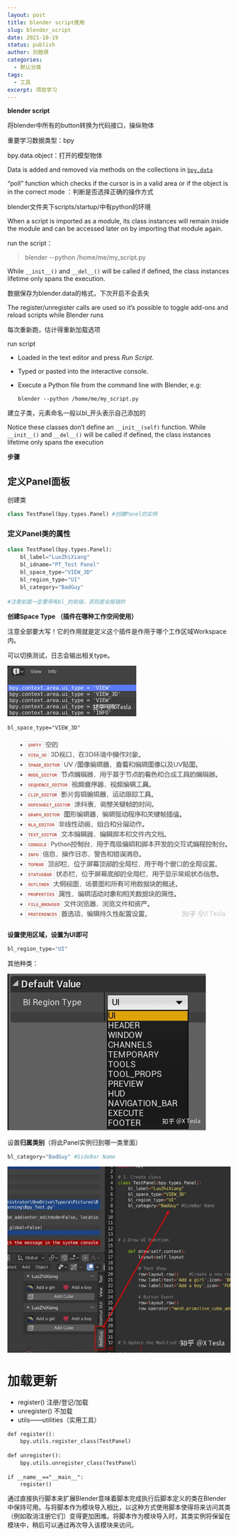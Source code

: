 ```yaml
---
layout: post
title: blender script使用
slug: blender_script
date: 2021-10-19
status: publish
author: 刘胜琪
categories: 
  - 默认分类
tags: 
  - 工具
excerpt: 项目学习
---
```


**blender script**

将blender中所有的button转换为代码接口，操纵物体

重要学习数据类型：bpy

bpy.data.object：打开的模型物体

Data is added and removed via methods on the collections in [`bpy.data`](https://docs.blender.org/api/current/bpy.data.html#module-bpy.data)

 “poll” function which checks if the cursor is in a valid area or if the object is in the correct mode ：判断是否选择正确的操作方式

blender文件夹下scripts/startup/中有python的环境

When a script is imported as a module, its class instances will remain inside the module and can be accessed later on by importing that module again.

run the script：

> blender --python /home/me/my_script.py

While `__init__()` and `__del__()` will be called if defined, the class instances lifetime only spans the execution. 

数据保存为blender.data的格式，下次开启不会丢失

The register/unregister calls are used so it’s possible to toggle add-ons and reload scripts while Blender runs

每次重新跑，估计得重新加载选项

run script

- Loaded in the text editor and press *Run Script*.

- Typed or pasted into the interactive console.

- Execute a Python file from the command line with Blender, e.g:

  ```shell
  blender --python /home/me/my_script.py
  ```

建立子类，元素命名一般以bl_开头表示自己添加的

Notice these classes don’t define an `__init__(self)` function. While `__init__()` and `__del__()` will be called if defined, the class instances lifetime only spans the execution



**步骤**

## 定义Panel面板

创建类

```python
class TestPanel(bpy.types.Panel) #创建Panel的实例
```

### 定义Panel类的属性

```python
class TestPanel(bpy.types.Panel):
    bl_label="LuoZhiXiang"
    bl_idname="PT_Test Panel"
    bl_space_type="VIEW_3D"
    bl_region_type="UI"
    bl_category="BadGuy"

#注意前面一定要带有bl_的前缀，否则是会报错的
```

**创建Space Type （插件在哪种工作空间使用）**

注意全部要大写！它的作用就是定义这个插件是作用于哪个工作区域Workspace内。

可以切换测试，日志会输出相关type。

![img](2021-10-19-blender-script使用.assets/v2-21d57b02a0f7c0002b815d329fd8b795_720w.jpg)

```text
bl_space_type="VIEW_3D"
```

![img](2021-10-19-blender-script使用.assets/v2-e36e0ead1c1809bda8cb4c700874f0c1_720w.jpg)

**设置使用区域，设置为UI即可**

```python
bl_region_type="UI"
```

其他种类：

![img](2021-10-19-blender-script使用.assets/v2-f633c6a6f28ac9f2a44f0862f5b37663_720w.jpg)

设置**归属类别**（将此Panel实例归到哪一类里面）

```python
bl_category="BadGuy" #SideBar Name
```

![img](2021-10-19-blender-script使用.assets/v2-780796fc04495baefdd11b3fb999bb0d_720w.jpg)

# 加载更新

- register() 注册/登记/加载
- unregister() 不加载
- utils——utilities（实用工具）

```text
def register():
    bpy.utils.register_class(TestPanel)

def unregister():
    bpy.utils.unregister_class(TestPanel）
    
if __name__=="__main__":
    register()
```

通过直接执行脚本来扩展Blender意味着脚本完成执行后脚本定义的类在Blender中保持可用。与将脚本作为模块导入相比，以这种方式使用脚本使得将来访问其类（例如取消注册它们）变得更加困难。将脚本作为模块导入时，其类实例将保留在模块中，稍后可以通过再次导入该模块来访问。